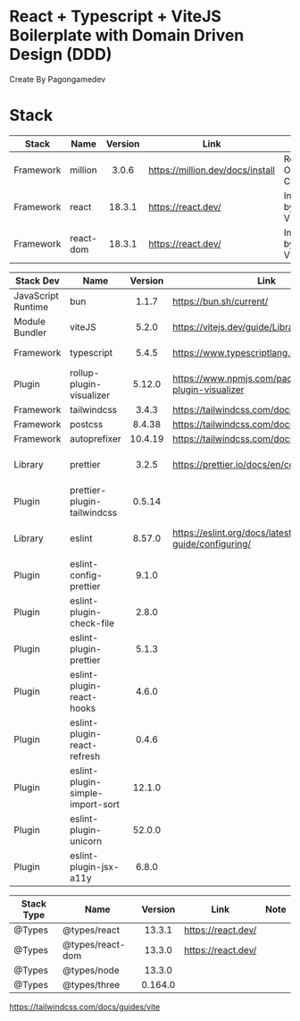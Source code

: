 # React + Typescript + ViteJS Boilerplate with Domain Driven Design (DDD)
Create By Pagongamedev

# Stack

| Stack     | Name      | Version | Link                             | Note                    |
| --------- | --------- | :-----: | -------------------------------- | ----------------------- |
| Framework | million   |  3.0.6  | https://million.dev/docs/install | React Optimize Compiler |
| Framework | react     | 18.3.1  | https://react.dev/               | Installed by ViteJS     |
| Framework | react-dom | 18.3.1  | https://react.dev/               | Installed by ViteJS     |


| Stack Dev          | Name                             | Version | Link                                                   | Note                    |
| ------------------ | -------------------------------- | :-----: | ------------------------------------------------------ | ----------------------- |
| JavaScript Runtime | bun                              |  1.1.7  | https://bun.sh/current/                                |                         |
| Module Bundler     | viteJS                           |  5.2.0  | https://vitejs.dev/guide/Library                       |                         |
| Framework          | typescript                       |  5.4.5  | https://www.typescriptlang.org/                        | Installed by ViteJS     |
| Plugin             | rollup-plugin-visualizer         | 5.12.0  | https://www.npmjs.com/package/rollup-plugin-visualizer | Visualizer              |
| Framework          | tailwindcss                      |  3.4.3  | https://tailwindcss.com/docs/guides/vite               | CSS Inline              |
| Framework          | postcss                          | 8.4.38  | https://tailwindcss.com/docs/guides/vite               | CSS Inline              |
| Framework          | autoprefixer                     | 10.4.19 | https://tailwindcss.com/docs/guides/vite               | CSS Inline              |
| Library            | prettier                         |  3.2.5  | https://prettier.io/docs/en/configuration.html         | Format Document Rule    |
| Plugin             | prettier-plugin-tailwindcss      | 0.5.14  |                                                        | Prettier Plugin         |
| Library            | eslint                           | 8.57.0  | https://eslint.org/docs/latest/user-guide/configuring/ | Format Document Rule    |
| Plugin             | eslint-config-prettier           |  9.1.0  |                                                        | Eslint Plugin           |
| Plugin             | eslint-plugin-check-file         |  2.8.0  |                                                        | Eslint Plugin           |
| Plugin             | eslint-plugin-prettier           |  5.1.3  |                                                        | Eslint Plugin           |
| Plugin             | eslint-plugin-react-hooks        |  4.6.0  |                                                        | Eslint Plugin           |
| Plugin             | eslint-plugin-react-refresh      |  0.4.6  |                                                        | Eslint Plugin           |
| Plugin             | eslint-plugin-simple-import-sort | 12.1.0  |                                                        | Eslint Plugin           |
| Plugin             | eslint-plugin-unicorn            | 52.0.0  |                                                        | Eslint Plugin           |
| Plugin             | eslint-plugin-jsx-a11y           |  6.8.0  |                                                        | Eslint Plugin (Disable) |

| Stack Type | Name             | Version | Link               | Note |
| ---------- | ---------------- | :-----: | ------------------ | ---- |
| @Types     | @types/react     | 13.3.1  | https://react.dev/ |      |
| @Types     | @types/react-dom | 13.3.0  | https://react.dev/ |      |
| @Types     | @types/node      | 13.3.0  |                    |      |
| @Types     | @types/three     | 0.164.0 |                    |      |




https://tailwindcss.com/docs/guides/vite